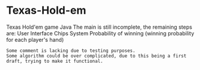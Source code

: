 # Texas-Hold-em
Texas Hold'em game Java
The main is still incomplete, the remaining steps 
are:
    User Interface
    Chips System
    Probability of winning (winning probability for each player's hand)
    
    Some comment is lacking due to testing purposes.
    Some algorithm could be over complicated, due to this being a first draft, trying to make it functional.
